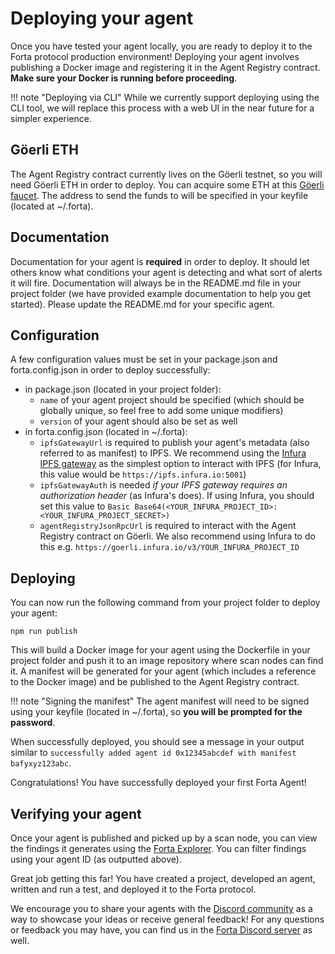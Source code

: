 # Deploying your agent

Once you have tested your agent locally, you are ready to deploy it to the Forta protocol production environment! Deploying your agent involves publishing a Docker image and registering it in the Agent Registry contract. **Make sure your Docker is running before proceeding**.

!!! note "Deploying via CLI"
    While we currently support deploying using the CLI tool, we will replace this process with a web UI in the near future for a simpler experience.

## Göerli ETH

The Agent Registry contract currently lives on the Göerli testnet, so you will need Göerli ETH in order to deploy. You can acquire some ETH at this [Göerli faucet](https://faucet.goerli.mudit.blog). The address to send the funds to will be specified in your keyfile (located at ~/.forta).
## Documentation

Documentation for your agent is **required** in order to deploy. It should let others know what conditions your agent is detecting and what sort of alerts it will fire. Documentation will always be in the README.md file in your project folder (we have provided example documentation to help you get started). Please update the README.md for your specific agent.

## Configuration

A few configuration values must be set in your package.json and forta.config.json in order to deploy successfully:

- in package.json (located in your project folder):
    - `name` of your agent project should be specified (which should be globally unique, so feel free to add some unique modifiers)
    - `version` of your agent should also be set as well
- in forta.config.json (located in ~/.forta):
    - `ipfsGatewayUrl` is required to publish your agent's metadata (also referred to as manifest) to IPFS. We recommend using the [Infura IPFS gateway](https://infura.io/docs/ipfs) as the simplest option to interact with IPFS (for Infura, this value would be `https://ipfs.infura.io:5001`)
    - `ipfsGatewayAuth` is needed *if your IPFS gateway requires an authorization header* (as Infura's does). If using Infura, you should set this value to `Basic Base64(<YOUR_INFURA_PROJECT_ID>:<YOUR_INFURA_PROJECT_SECRET>)`
    - `agentRegistryJsonRpcUrl` is required to interact with the Agent Registry contract on Göerli. We also recommend using Infura to do this e.g. `https://goerli.infura.io/v3/YOUR_INFURA_PROJECT_ID`

## Deploying

You can now run the following command from your project folder to deploy your agent:

```
npm run publish
```

This will build a Docker image for your agent using the Dockerfile in your project folder and push it to an image repository where scan nodes can find it. A manifest will be generated for your agent (which includes a reference to the Docker image) and be published to the Agent Registry contract.

!!! note "Signing the manifest"
    The agent manifest will need to be signed using your keyfile (located in ~/.forta), so **you will be prompted for the password**.

When successfully deployed, you should see a message in your output similar to `successfully added agent id 0x12345abcdef with manifest bafyxyz123abc`.

Congratulations! You have successfully deployed your first Forta Agent!

## Verifying your agent

Once your agent is published and picked up by a scan node, you can view the findings it generates using the [Forta Explorer](https://explorer.forta.network/). You can filter findings using your agent ID (as outputted above).

Great job getting this far! You have created a project, developed an agent, written and run a test, and deployed it to the Forta protocol.

We encourage you to share your agents with the [Discord community](https://discord.gg/DUju5Dh4J9) as a way to showcase your ideas or receive general feedback! For any questions or feedback you may have, you can find us in the [Forta Discord server](https://discord.gg/DUju5Dh4J9) as well.
